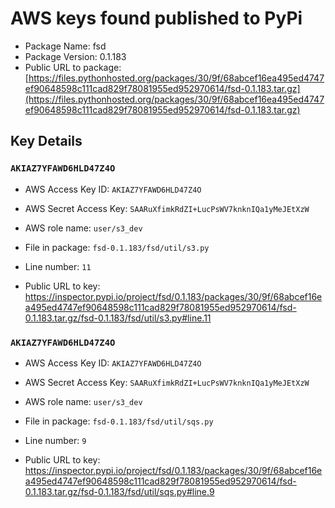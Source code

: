 # AWS keys found published to PyPi

* Package Name: fsd
* Package Version: 0.1.183
* Public URL to package: [https://files.pythonhosted.org/packages/30/9f/68abcef16ea495ed4747ef90648598c111cad829f78081955ed952970614/fsd-0.1.183.tar.gz](https://files.pythonhosted.org/packages/30/9f/68abcef16ea495ed4747ef90648598c111cad829f78081955ed952970614/fsd-0.1.183.tar.gz)

## Key Details

### `AKIAZ7YFAWD6HLD47Z4O`

* AWS Access Key ID: `AKIAZ7YFAWD6HLD47Z4O`
* AWS Secret Access Key: `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` 
* AWS role name: `user/s3_dev`
* File in package: `fsd-0.1.183/fsd/util/s3.py`
* Line number: `11`

* Public URL to key: https://inspector.pypi.io/project/fsd/0.1.183/packages/30/9f/68abcef16ea495ed4747ef90648598c111cad829f78081955ed952970614/fsd-0.1.183.tar.gz/fsd-0.1.183/fsd/util/s3.py#line.11



### `AKIAZ7YFAWD6HLD47Z4O`

* AWS Access Key ID: `AKIAZ7YFAWD6HLD47Z4O`
* AWS Secret Access Key: `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` 
* AWS role name: `user/s3_dev`
* File in package: `fsd-0.1.183/fsd/util/sqs.py`
* Line number: `9`

* Public URL to key: https://inspector.pypi.io/project/fsd/0.1.183/packages/30/9f/68abcef16ea495ed4747ef90648598c111cad829f78081955ed952970614/fsd-0.1.183.tar.gz/fsd-0.1.183/fsd/util/sqs.py#line.9


